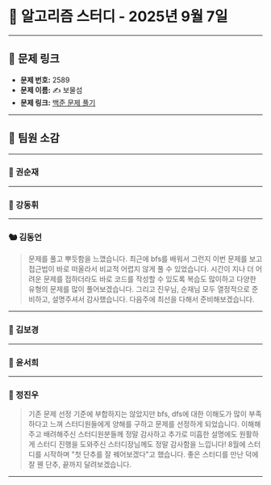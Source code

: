 # 📘 알고리즘 스터디 - 2025년 9월 7일

---

## 🔗 문제 링크

- **문제 번호:** 2589
- **문제 이름:** ✍️ 보물섬
- **문제 링크:** [백준 문제 풀기](https://www.acmicpc.net/problem/2589)

---

## 💬 팀원 소감

---

### 🐥 권순재

> 

---

### 🐰 강동휘

> 

---

### 🐿️ 김동언

> 문제를 풀고 뿌듯함을 느꼈습니다. 최근에 bfs를 배워서 그런지 이번 문제를 보고 접근법이 바로 떠올라서 비교적 어렵지 않게 풀 수 있었습니다. 시간이 지나 더 어려운 문제를 접하더라도 바로 코드를 작성할 수 있도록 복습도 많이하고 다양한 유형의 문제를 많이 풀어보겠습니다. 그리고 진우님, 순재님 모두 열정적으로 준비하고, 설명주셔서 감사했습니다. 다음주에 최선을 다해서 준비해보겠습니다.

---

### 🐺 김보경

> 

---

### 🦊 윤서희

> 

---

### 🐳 정진우

> 기존 문제 선정 기준에 부합하지는 않았지만 bfs, dfs에 대한 이해도가 많이 부족하다고 느껴 스터디원들에게 양해를 구하고 문제를 선정하게 되었습니다. 이해해주고 배려해주신 스터디원분들께 정말 감사하고 추가로 미흡한 설명에도 원활하게 스터디 진행을 도와주신 스터디장님께도 정말 감사함을 느낍니다! 8월에 스터디를 시작하며 "첫 단추를 잘 꿰어보겠다"고 했습니다. 좋은 스터디를 만난 덕에 잘 꿴 단추, 끝까지 달려보겠습니다.

---

